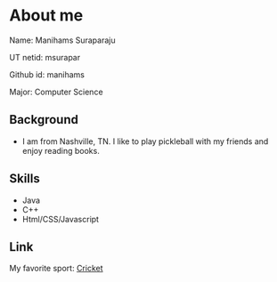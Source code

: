 # About me

Name: Manihams Suraparaju

UT netid: msurapar

Github id: manihams

Major: Computer Science

## Background
* I am from Nashville, TN. I like to play pickleball with my friends and enjoy reading books.

## Skills
* Java
* C++
* Html/CSS/Javascript

## Link
My favorite sport: [Cricket](https://www.youtube.com/watch?v=yzr2rXRGJz8)
